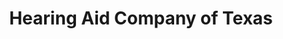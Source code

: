 ---
title: "Hearing Aid Company of Texas"
url: /beeville/hearing-aid-company-of-texas/
shop: Hörgeräte
---